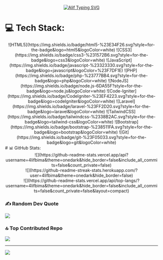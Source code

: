 <p align="center">
  <a href="https://git.io/typing-svg"><img src="https://readme-typing-svg.demolab.com?font=Poppins&size=28&duration=3000&pause=1000&color=C6A76E&background=282C34&center=true&vCenter=true&random=false&width=435&height=100&lines=%F0%9F%91%8B+Hello+there!;I'm+AlifBima;I'm+a+Web+Developer;I'm+a+Programmer" alt="Alif Typing SVG" /></a>
</p>



# 💻 Tech Stack:
<center> ![HTML5](https://img.shields.io/badge/html5-%23E34F26.svg?style=for-the-badge&logo=html5&logoColor=white) ![CSS3](https://img.shields.io/badge/css3-%231572B6.svg?style=for-the-badge&logo=css3&logoColor=white) ![JavaScript](https://img.shields.io/badge/javascript-%23323330.svg?style=for-the-badge&logo=javascript&logoColor=%23F7DF1E) ![PHP](https://img.shields.io/badge/php-%23777BB4.svg?style=for-the-badge&logo=php&logoColor=white) ![NodeJS](https://img.shields.io/badge/node.js-6DA55F?style=for-the-badge&logo=node.js&logoColor=white) ![Code-Igniter](https://img.shields.io/badge/CodeIgniter-%23EF4223.svg?style=for-the-badge&logo=codeIgniter&logoColor=white) ![Laravel](https://img.shields.io/badge/laravel-%23FF2D20.svg?style=for-the-badge&logo=laravel&logoColor=white) ![TailwindCSS](https://img.shields.io/badge/tailwindcss-%2338B2AC.svg?style=for-the-badge&logo=tailwind-css&logoColor=white) ![Bootstrap](https://img.shields.io/badge/bootstrap-%238511FA.svg?style=for-the-badge&logo=bootstrap&logoColor=white) ![Git](https://img.shields.io/badge/git-%23F05033.svg?style=for-the-badge&logo=git&logoColor=white) </center>
# 📊 GitHub Stats:
<center> ![](https://github-readme-stats.vercel.app/api?username=4lifbima&theme=onedark&hide_border=false&include_all_commits=false&count_private=false)<br/>
![](https://github-readme-streak-stats.herokuapp.com/?user=4lifbima&theme=onedark&hide_border=false)<br/>
![](https://github-readme-stats.vercel.app/api/top-langs/?username=4lifbima&theme=onedark&hide_border=false&include_all_commits=false&count_private=false&layout=compact) </center>

### ✍️ Random Dev Quote
![](https://quotes-github-readme.vercel.app/api?type=horizontal&theme=gruvbox)

### 🔝 Top Contributed Repo
![](https://github-contributor-stats.vercel.app/api?username=4lifbima&limit=5&theme=onedark&combine_all_yearly_contributions=true)

---
[![](https://visitcount.itsvg.in/api?id=4lifbima&icon=0&color=0)](https://visitcount.itsvg.in)

<!-- Proudly created with GPRM ( https://gprm.itsvg.in ) -->
